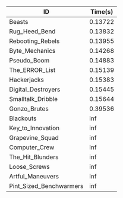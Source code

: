 |ID|Time(s)|
|-|-|
|Beasts|0.13722|
|Rug_Heed_Bend|0.13832|
|Rebooting_Rebels|0.13955|
|Byte_Mechanics|0.14268|
|Pseudo_Boom|0.14883|
|The_ERROR_List|0.15139|
|Hackerjacks|0.15383|
|Digital_Destroyers|0.15445|
|Smalltalk_Dribble|0.15644|
|Gonzo_Brutes|0.39536|
|Blackouts|inf|
|Key_to_Innovation|inf|
|Grapevine_Squad|inf|
|Computer_Crew|inf|
|The_Hit_Blunders|inf|
|Loose_Screws|inf|
|Artful_Maneuvers|inf|
|Pint_Sized_Benchwarmers|inf|
